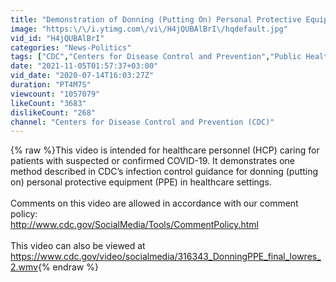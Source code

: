 ```yaml
---
title: "Demonstration of Donning (Putting On) Personal Protective Equipment (PPE)"
image: "https:\/\/i.ytimg.com\/vi\/H4jQUBAlBrI\/hqdefault.jpg"
vid_id: "H4jQUBAlBrI"
categories: "News-Politics"
tags: ["CDC","Centers for Disease Control and Prevention","Public Health"]
date: "2021-11-05T01:57:37+03:00"
vid_date: "2020-07-14T16:03:27Z"
duration: "PT4M7S"
viewcount: "1057079"
likeCount: "3683"
dislikeCount: "268"
channel: "Centers for Disease Control and Prevention (CDC)"
---
```

{% raw %}This video is intended for healthcare personnel (HCP) caring for patients with suspected or confirmed COVID-19. It demonstrates one method described in CDC’s infection control guidance for donning (putting on) personal protective equipment (PPE) in healthcare settings.<br /><br />Comments on this video are allowed in accordance with our comment policy:<br /><a rel="nofollow" target="blank" href="http://www.cdc.gov/SocialMedia/Tools/CommentPolicy.html">http://www.cdc.gov/SocialMedia/Tools/CommentPolicy.html</a><br /><br />This video can also be viewed at<br /><a rel="nofollow" target="blank" href="https://www.cdc.gov/video/socialmedia/316343_DonningPPE_final_lowres_2.wmv">https://www.cdc.gov/video/socialmedia/316343_DonningPPE_final_lowres_2.wmv</a>{% endraw %}
